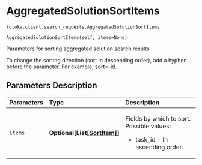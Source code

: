 # AggregatedSolutionSortItems
`toloka.client.search_requests.AggregatedSolutionSortItems`

```
AggregatedSolutionSortItems(self, items=None)
```

Parameters for sorting aggregated solution search results


To change the sorting direction (sort in descending order), add a hyphen before the parameter. For example, sort=-id.

## Parameters Description

| Parameters | Type | Description |
| :----------| :----| :-----------|
`items`|**Optional\[List\[[SortItem](toloka.client.search_requests.SortItem.md)\]\]**|<p>Fields by which to sort. Possible values:<ul><li>task_id - In ascending order.</li></ul></p>
